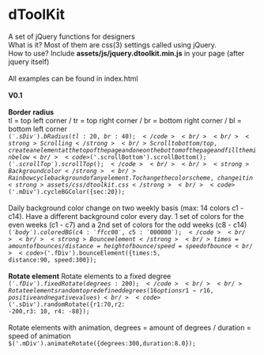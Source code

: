 dToolKit
========
A set of jQuery functions for designers<br/>
What is it? Most of them are css(3) settings called using jQuery.<br/>
How to use? Include <strong>assets/js/jquery.dtoolkit.min.js</strong> in your page (after jquery itself)<br/>
<br/>
All examples can be found in index.html<br/>
<br/>
<strong>V0.1</strong><br/>
<br/>
<strong>Border radius</strong><br/>
tl = top left corner / tr = top right corner / br = bottom right corner / bl = bottom left corner<br/>
<code>$('.sDiv').bRadius({tl:20,br:40});</code><br/>
<br/>
<strong>Scrolling</strong><br/>
Scroll to bottom / top, create an element at the top of the page and one on the bottom of the page and fill them in below<br/>
<code>$('.scrollBottom').scrollBottom();</code><br/>
<code>$('.scrollTop').scrollTop();</code><br/>
<br/>
<strong>Background color</strong><br/>
Rainbow cycle background of any element. To change the color scheme, change it in <strong>assets/css/dtoolkit.css</strong><br/>
<code>$('.mDiv').cycleBGColor({sec:20});</code><br/>
<br/>
Daily background color change on two weekly basis (max: 14 colors c1 - c14). Have a different background color every day. 1 set of colors for the even weeks (c1 - c7) and a 2nd set of colors for the odd weeks (c8 - c14)<br/>
<code>$('body').coloredBG({c4:'ffcc00',c5:'000000'});</code><br/>
<br/>
<strong>Bounce element</strong><br/> 
times = amount of bounces / distance = height of bounce / speed = speed of bounce<br/>
<code>$('.fDiv').bounceElement({times:5, distance:90, speed:300});</code><br/>
<br/>
<strong>Rotate element</strong>
Rotate elements to a fixed degree<br/>
<code>$('.fDiv').fixedRotate({degrees:200});</code><br/>
<br/>
Rotate elements random to predefined degrees (16 options r1 - r16, positive and negative values)<br/>
<code>$('.sDiv').randomRotate({r1:70,r2: -200,r3: 10, r4: -88});</code><br/>
<br/>
Rotate elements with animation, degrees = amount of degrees / duration = speed of animation<br/>
<code>$('.mDiv').animateRotate({degrees:300,duration:8.0});</code>
